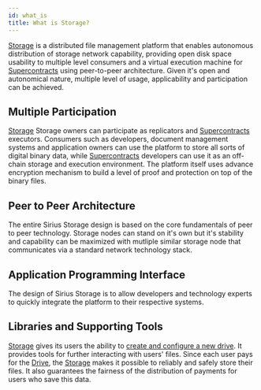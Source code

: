```yaml
---
id: what_is
title: What is Storage?
---
```


[Storage](what_is.md) is a distributed file management platform that enables autonomous distribution of storage network capability, providing open disk space usability to multiple level consumers and a virtual execution machine for [Supercontracts]() using peer-to-peer architecture. Given it's open and autonomical nature, multiple level of usage, applicability and participation can be achieved.

## Multiple Participation

[Storage](what_is.md) Storage owners can participate as replicators and [Supercontracts]() executors. Consumers such as developers, document management systems and application owners can use the platform to store all sorts of digital binary data, while [Supercontracts]() developers can use it as an off-chain storage and execution environment. The platform itself uses advance encryption mechanism to build a level of proof and protection on top of the binary files.

## Peer to Peer Architecture

The entire Sirius Storage design is based on the core fundamentals of peer to peer technology. Storage nodes can stand on it's own but it's stability and capability can be maximized with mutliple similar storage node that communicates via a standard network technology stack.

## Application Programming Interface

The design of Sirius Storage is to allow developers and technology experts to quickly integrate the platform to their respective systems. 

## Libraries and Supporting Tools

[Storage](what_is.md) gives its users the ability to [create and configure a new drive](../guides/contract/compose.md). It provides tools for further interacting with users' files. Since each user pays for the [Drive](../built_in_features/drive/overview.md), the [Storage](what_is.md) makes it possible to reliably and safely store their files. It also guarantees the fairness of the distribution of payments for users who save this data.